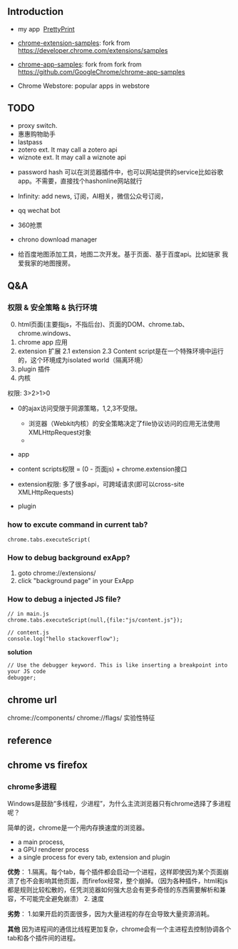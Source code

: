 ## Introduction

* my app  [PrettyPrint](my-app/PrettyPrint)
* [chrome-extension-samples](chrome-extension-samples): fork from https://developer.chrome.com/extensions/samples
* [chrome-app-samples](chrome-app-samples): fork from fork from https://github.com/GoogleChrome/chrome-app-samples

* Chrome Webstore: popular apps in webstore




## TODO 

* proxy switch. 
* 惠惠购物助手
* lastpass
* zotero ext. It may call a zotero api
* wiznote ext. It may call a wiznote api
- password hash 可以在浏览器插件中，也可以网站提供的service比如谷歌app。不需要，直接找个hashonline网站就行
- Infinity: add news, 订阅，AI相关，微信公众号订阅，
- qq wechat bot
- 360抢票
- chrono download manager

- 给百度地图添加工具，地图二次开发。基于页面、基于百度api。比如链家 我爱我家的地图搜房。

## Q&A

### 权限 & 安全策略 & 执行环境

0. html页面(主要指js，不指后台)、页面的DOM、chrome.tab、chrome.windows、
1. chrome app 应用
2. extension 扩展
	2.1 extension 
	2.3 Content script是在一个特殊环境中运行的，这个环境成为isolated world（隔离环境）
3. plugin 插件
4. 内核


权限: 3>2>1>0

* 0的ajax访问受限于同源策略，1,2,3不受限。

    * 浏览器（Webkit内核）的安全策略决定了file协议访问的应用无法使用XMLHttpRequest对象
    *
* app
* content scripts权限 = (0 - 页面js) + chrome.extension接口
* extension权限: 多了很多api，可跨域请求(即可以cross-site XMLHttpRequests)
* plugin



### how to excute command in current tab?

	chrome.tabs.executeScript(

### How to debug background exApp?

1. goto chrome://extensions/
2. click "background page" in your ExApp


### How to debug a injected JS file?

	// in main.js
	chrome.tabs.executeScript(null,{file:"js/content.js"});

	// content.js
	console.log("hello stackoverflow");

**solution**

	// Use the debugger keyword. This is like inserting a breakpoint into your JS code
	debugger;



## chrome url

chrome://components/
chrome://flags/ 实验性特征


## reference


## chrome vs firefox

### chrome多进程

Windows是鼓励“多线程，少进程”，为什么主流浏览器只有chrome选择了多进程呢？

简单的说，chrome是一个用内存换速度的浏览器。

* a main process, 
* a GPU renderer process 
* a single process for every tab, extension and plugin

**优势**：
1.隔离。每个tab，每个插件都会启动一个进程，这样即使因为某个页面崩溃了也不会影响其他页面，而firefox经常，整个崩掉。（因为各种插件，html和js都是规则比较松散的，任凭浏览器如何强大总会有更多奇怪的东西需要解析和兼容，不可能完全避免崩溃）
2. 速度

**劣势**：
1.如果开启的页面很多，因为大量进程的存在会导致大量资源消耗。

**其他**
因为进程间的通信比线程更加复杂，chrome会有一个主进程去控制协调各个tab和各个插件间的进程。


